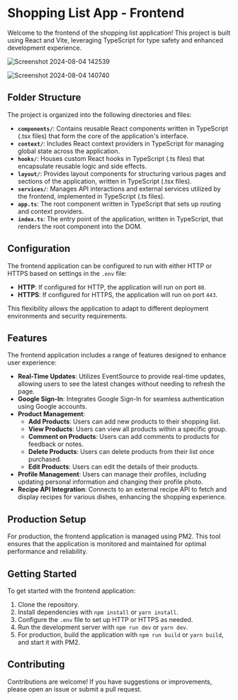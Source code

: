 # Shopping List App - Frontend

Welcome to the frontend of the shopping list application! This project is built using React and Vite, leveraging TypeScript for type safety and enhanced development experience.

![Screenshot 2024-08-04 142539](https://github.com/user-attachments/assets/53cea276-316c-4f9e-9b8c-bed815a0df13)


![Screenshot 2024-08-04 140740](https://github.com/user-attachments/assets/d51847ba-626f-48a9-9b83-92c2e2443bfe)


## Folder Structure

The project is organized into the following directories and files:

- **`components/`**: Contains reusable React components written in TypeScript (.tsx files) that form the core of the application's interface.
- **`context/`**: Includes React context providers in TypeScript for managing global state across the application.
- **`hooks/`**: Houses custom React hooks in TypeScript (.ts files) that encapsulate reusable logic and side effects.
- **`layout/`**: Provides layout components for structuring various pages and sections of the application, written in TypeScript (.tsx files).
- **`services/`**: Manages API interactions and external services utilized by the frontend, implemented in TypeScript (.ts files).
- **`app.ts`**: The root component written in TypeScript that sets up routing and context providers.
- **`index.ts`**: The entry point of the application, written in TypeScript, that renders the root component into the DOM.

## Configuration

The frontend application can be configured to run with either HTTP or HTTPS based on settings in the `.env` file:

- **HTTP**: If configured for HTTP, the application will run on port `80`.
- **HTTPS**: If configured for HTTPS, the application will run on port `443`.

This flexibility allows the application to adapt to different deployment environments and security requirements.

## Features

The frontend application includes a range of features designed to enhance user experience:

- **Real-Time Updates**: Utilizes EventSource to provide real-time updates, allowing users to see the latest changes without needing to refresh the page.
- **Google Sign-In**: Integrates Google Sign-In for seamless authentication using Google accounts.
- **Product Management**:
  - **Add Products**: Users can add new products to their shopping list.
  - **View Products**: Users can view all products within a specific group.
  - **Comment on Products**: Users can add comments to products for feedback or notes.
  - **Delete Products**: Users can delete products from their list once purchased.
  - **Edit Products**: Users can edit the details of their products.
- **Profile Management**: Users can manage their profiles, including updating personal information and changing their profile photo.
- **Recipe API Integration**: Connects to an external recipe API to fetch and display recipes for various dishes, enhancing the shopping experience.

## Production Setup

For production, the frontend application is managed using PM2. This tool ensures that the application is monitored and maintained for optimal performance and reliability.

## Getting Started

To get started with the frontend application:

1. Clone the repository.
2. Install dependencies with `npm install` or `yarn install`.
3. Configure the `.env` file to set up HTTP or HTTPS as needed.
4. Run the development server with `npm run dev` or `yarn dev`.
5. For production, build the application with `npm run build` or `yarn build`, and start it with PM2.

## Contributing

Contributions are welcome! If you have suggestions or improvements, please open an issue or submit a pull request.
